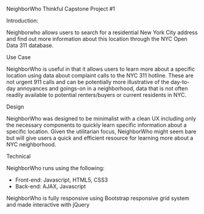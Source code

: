 NeighborWho
Thinkful Capstone Project #1

Introduction:

Neighborwho allows users to search for a residential New York City address 
and find out more information about this location through the NYC Open Data 311 database.


Use Case

NeighborWho is useful in that it allows users to learn more about a specific location using
data about complaint calls to the NYC 311 hotline.  These are not urgent 911 calls and can be 
potentially more illustrative of the day-to-day annoyances and goings-on in a neighborhood, data
that is not often readily available to potential renters/buyers or current residents in NYC.


Design

NeighborWho was designed to be minimalist with a clean UX including only the necessary components to quickly
learn specific information about a specific location.  Given the utilitarian focus, NeighborWho might seem bare
but will give users a quick and efficient resource for learning more about a NYC neighborhood.


Technical

NeighborWho runs using the following:
 - Front-end: Javascript, HTML5, CSS3
 - Back-end: AJAX, Javascript

NeighborWho is fully responsive using Bootstrap responsive grid system and made interactive with jQuery




